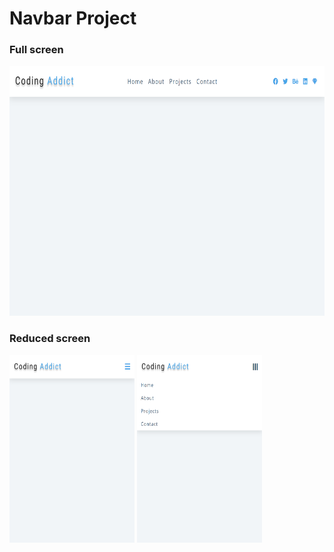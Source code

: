 # Navbar Project

### Full screen
<img src="./images/navbar_screenshot.png" height=400px; width=700px; align-items=center; alt="">

### Reduced screen
<img src="./images/navbar_two_screenshot.png" height=300px; width=200px; align-items=center; alt="">
<img src="./images/navbar_toggle.png" height=300px; width=200px; align-items=center; alt="">